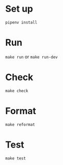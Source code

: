 # Set up

`pipenv install`

# Run

`make run` or `make run-dev`

# Check

`make check`

# Format

`make reformat`

# Test

`make test`

